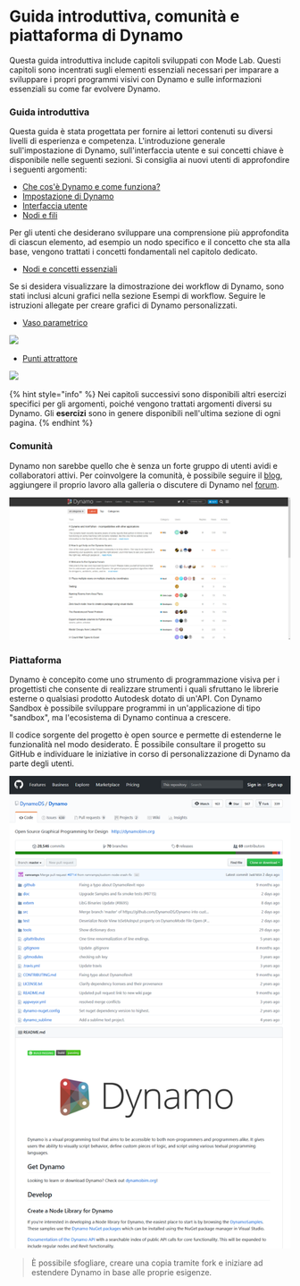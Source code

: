 # Guida introduttiva, comunità e piattaforma di Dynamo

Questa guida introduttiva include capitoli sviluppati con Mode Lab. Questi capitoli sono incentrati sugli elementi essenziali necessari per imparare a sviluppare i propri programmi visivi con Dynamo e sulle informazioni essenziali su come far evolvere Dynamo.&#x20;

### Guida introduttiva

Questa guida è stata progettata per fornire ai lettori contenuti su diversi livelli di esperienza e competenza. L'introduzione generale sull'impostazione di Dynamo, sull'interfaccia utente e sui concetti chiave è disponibile nelle seguenti sezioni. Si consiglia ai nuovi utenti di approfondire i seguenti argomenti:

* [Che cos'è Dynamo e come funziona?](1-what-is-dynamo.md)
* [Impostazione di Dynamo](../2\_setup\_for\_dynamo/)
* [Interfaccia utente](../3\_user\_interface/)
* [Nodi e fili](../4\_nodes\_and\_wires/)

Per gli utenti che desiderano sviluppare una comprensione più approfondita di ciascun elemento, ad esempio un nodo specifico e il concetto che sta alla base, vengono trattati i concetti fondamentali nel capitolo dedicato.

* [Nodi e concetti essenziali](../5\_essential\_nodes\_and\_concepts/)

Se si desidera visualizzare la dimostrazione dei workflow di Dynamo, sono stati inclusi alcuni grafici nella sezione Esempi di workflow. Seguire le istruzioni allegate per creare grafici di Dynamo personalizzati.

* [Vaso parametrico](../10\_sample\_workflow/10-1\_getting-started-workflows/1-parametric-vase.md)

![](<./images/1-2/vase1.gif>)

* [Punti attrattore](../10\_sample\_workflow/10-1\_getting-started-workflows/2-attractor-points.md)

![](<./images/1-2/attractor1.gif>)

{% hint style="info" %}
Nei capitoli successivi sono disponibili altri esercizi specifici per gli argomenti, poiché vengono trattati argomenti diversi su Dynamo. Gli **esercizi** sono in genere disponibili nell'ultima sezione di ogni pagina.
{% endhint %}

### Comunità

Dynamo non sarebbe quello che è senza un forte gruppo di utenti avidi e collaboratori attivi. Per coinvolgere la comunità, è possibile seguire il [blog](http://dynamobim.org/blog/), aggiungere il proprio lavoro alla galleria o discutere di Dynamo nel [forum](https://forum.dynamobim.com).

![Forum](./images/1-2/02-Community.png)

### Piattaforma

Dynamo è concepito come uno strumento di programmazione visiva per i progettisti che consente di realizzare strumenti i quali sfruttano le librerie esterne o qualsiasi prodotto Autodesk dotato di un'API. Con Dynamo Sandbox è possibile sviluppare programmi in un'applicazione di tipo "sandbox", ma l'ecosistema di Dynamo continua a crescere.

Il codice sorgente del progetto è open source e permette di estenderne le funzionalità nel modo desiderato. È possibile consultare il progetto su GitHub e individuare le iniziative in corso di personalizzazione di Dynamo da parte degli utenti.

![Repository](./images/1-2/03-TheRepo.png)

> È possibile sfogliare, creare una copia tramite fork e iniziare ad estendere Dynamo in base alle proprie esigenze.
